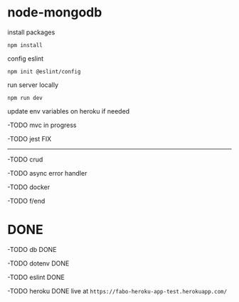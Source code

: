 # node-mongodb

install packages

`npm install`

config eslint

`npm init @eslint/config`

run server locally

`npm run dev`

update env variables on heroku if needed

-TODO mvc in progress

-TODO jest FIX

---

-TODO crud

-TODO async error handler

-TODO docker

-TODO f/end

# DONE

-TODO db DONE

-TODO dotenv DONE

-TODO eslint DONE

-TODO heroku DONE live at `https://fabo-heroku-app-test.herokuapp.com/`
